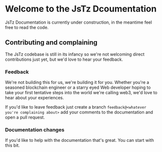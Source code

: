 # Welcome to the JsTz Dcoumentation

JsTz Documentation is currently under construction, in the meantime feel free to read the code.

## Contributing and complaining
The JsTz codebase is still in its infancy so we're not welcoming direct contributions just yet, but we'd love to hear your feedback.  

### Feedback
We're not building this for us, we're building it for you. Whether you're a seasoned blockchain engineer or a starry eyed Web developer hoping to take your first tentative steps into the world we're calling web3, we'd love to hear about your experiences.

If you'd like to leave feedback just create a branch `feedback@<whatever you're complaining about>` add your comments to the documentation and open a pull request.


### Documentation changes
If you'd like to help with the documentation that's great. 
You can start with this bit. 
